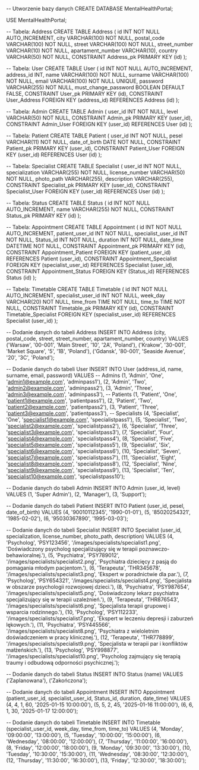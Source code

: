 -- Utworzenie bazy danych
CREATE DATABASE MentalHealthPortal;

USE MentalHealthPortal;

-- Tabela: Address
CREATE TABLE Address (
    id INT NOT NULL AUTO_INCREMENT,
    city VARCHAR(100) NOT NULL,
    postal_code VARCHAR(100) NOT NULL,
    street VARCHAR(100) NOT NULL,
    street_number VARCHAR(10) NOT NULL,
    apartament_number VARCHAR(10),
    country VARCHAR(50) NOT NULL,
    CONSTRAINT Address_pk PRIMARY KEY (id)
);

-- Tabela: User
CREATE TABLE User (
    id INT NOT NULL AUTO_INCREMENT,
    address_id INT,
    name VARCHAR(100) NOT NULL,
    surname VARCHAR(100) NOT NULL,
    email VARCHAR(100) NOT NULL UNIQUE,
    password VARCHAR(255) NOT NULL,
    must_change_password BOOLEAN DEFAULT FALSE,
    CONSTRAINT User_pk PRIMARY KEY (id),
    CONSTRAINT User_Address FOREIGN KEY (address_id) REFERENCES Address (id)
);

-- Tabela: Admin
CREATE TABLE Admin (
    user_id INT NOT NULL,
    level VARCHAR(50) NOT NULL,
    CONSTRAINT Admin_pk PRIMARY KEY (user_id),
    CONSTRAINT Admin_User FOREIGN KEY (user_id) REFERENCES User (id)
);

-- Tabela: Patient
CREATE TABLE Patient (
    user_id INT NOT NULL,
    pesel VARCHAR(11) NOT NULL,
    date_of_birth DATE NOT NULL,
    CONSTRAINT Patient_pk PRIMARY KEY (user_id),
    CONSTRAINT Patient_User FOREIGN KEY (user_id) REFERENCES User (id)
);

-- Tabela: Specialist
CREATE TABLE Specialist (
    user_id INT NOT NULL,
    specialization VARCHAR(255) NOT NULL,
    license_number VARCHAR(50) NOT NULL,
    photo_path VARCHAR(255),
    description VARCHAR(255),
    CONSTRAINT Specialist_pk PRIMARY KEY (user_id),
    CONSTRAINT Specialist_User FOREIGN KEY (user_id) REFERENCES User (id)
);

-- Tabela: Status
CREATE TABLE Status (
    id INT NOT NULL AUTO_INCREMENT,
    name VARCHAR(255) NOT NULL,
    CONSTRAINT Status_pk PRIMARY KEY (id)
);

-- Tabela: Appointment
CREATE TABLE Appointment (
    id INT NOT NULL AUTO_INCREMENT,
    patient_user_id INT NOT NULL,
    specialist_user_id INT NOT NULL,
    Status_id INT NOT NULL,
    duration INT NOT NULL,
    date_time DATETIME NOT NULL,
    CONSTRAINT Appointment_pk PRIMARY KEY (id),
    CONSTRAINT Appointment_Patient FOREIGN KEY (patient_user_id) REFERENCES Patient (user_id),
    CONSTRAINT Appointment_Specialist FOREIGN KEY (specialist_user_id) REFERENCES Specialist (user_id),
    CONSTRAINT Appointment_Status FOREIGN KEY (Status_id) REFERENCES Status (id)
);

-- Tabela: Timetable
CREATE TABLE Timetable (
    id INT NOT NULL AUTO_INCREMENT,
    specialist_user_id INT NOT NULL,
    week_day VARCHAR(20) NOT NULL,
    time_from TIME NOT NULL,
    time_to TIME NOT NULL,
    CONSTRAINT Timetable_pk PRIMARY KEY (id),
    CONSTRAINT Timetable_Specialist FOREIGN KEY (specialist_user_id) REFERENCES Specialist (user_id)
);

-- Dodanie danych do tabeli Address
INSERT INTO Address (city, postal_code, street, street_number, apartament_number, country)
VALUES
('Warsaw', '00-001', 'Main Street', '10', '2A', 'Poland'),
('Krakow', '30-001', 'Market Square', '5', '1B', 'Poland'),
('Gdansk', '80-001', 'Seaside Avenue', '20', '3C', 'Poland');

-- Dodanie danych do tabeli User
INSERT INTO User (address_id, name, surname, email, password)
VALUES
-- Admins
(1, 'Admin', 'One', 'admin1@example.com', 'adminpass1'),
(2, 'Admin', 'Two', 'admin2@example.com', 'adminpass2'),
(3, 'Admin', 'Three', 'admin3@example.com', 'adminpass3'),
-- Patients
(1, 'Patient', 'One', 'patient1@example.com', 'patientpass1'),
(2, 'Patient', 'Two', 'patient2@example.com', 'patientpass2'),
(3, 'Patient', 'Three', 'patient3@example.com', 'patientpass3'),
-- Specialists
(4, 'Specialist', 'One', 'specialist1@example.com', 'specialistpass1'),
(5, 'Specialist', 'Two', 'specialist2@example.com', 'specialistpass2'),
(6, 'Specialist', 'Three', 'specialist3@example.com', 'specialistpass3'),
(7, 'Specialist', 'Four', 'specialist4@example.com', 'specialistpass4'),
(8, 'Specialist', 'Five', 'specialist5@example.com', 'specialistpass5'),
(9, 'Specialist', 'Six', 'specialist6@example.com', 'specialistpass6'),
(10, 'Specialist', 'Seven', 'specialist7@example.com', 'specialistpass7'),
(11, 'Specialist', 'Eight', 'specialist8@example.com', 'specialistpass8'),
(12, 'Specialist', 'Nine', 'specialist9@example.com', 'specialistpass9'),
(13, 'Specialist', 'Ten', 'specialist10@example.com', 'specialistpass10');

-- Dodanie danych do tabeli Admin
INSERT INTO Admin (user_id, level)
VALUES
(1, 'Super Admin'),
(2, 'Manager'),
(3, 'Support');

-- Dodanie danych do tabeli Patient
INSERT INTO Patient (user_id, pesel, date_of_birth)
VALUES
(4, '90010112345', '1990-01-01'),
(5, '85020254321', '1985-02-02'),
(6, '95030367890', '1995-03-03');

-- Dodanie danych do tabeli Specialist
INSERT INTO Specialist (user_id, specialization, license_number, photo_path, description)
VALUES
(4, 'Psycholog', 'PSY123456', '/images/specialists/specialist1.png', 'Doświadczony psycholog specjalizujący się w terapii poznawczo-behawioralnej.'),
(5, 'Psychiatra', 'PSY789012', '/images/specialists/specialist2.png', 'Psychiatra dziecięcy z pasją do pomagania młodym pacjentom.'),
(6, 'Terapeuta', 'THR345678', '/images/specialists/specialist3.png', 'Ekspert w poradnictwie dla par.'),
(7, 'Psycholog', 'PSY654321', '/images/specialists/specialist4.png', 'Specjalista w obszarze psychologii rozwojowej dzieci.'),
(8, 'Psychiatra', 'PSY987654', '/images/specialists/specialist5.png', 'Doświadczony lekarz psychiatra specjalizujący się w terapii uzależnień.'),
(9, 'Terapeuta', 'THR876543', '/images/specialists/specialist6.png', 'Specjalista terapii grupowej i wsparcia rodzinnego.'),
(10, 'Psycholog', 'PSY112233', '/images/specialists/specialist7.png', 'Ekspert w leczeniu depresji i zaburzeń lękowych.'),
(11, 'Psychiatra', 'PSY445566', '/images/specialists/specialist8.png', 'Psychiatra z wieloletnim doświadczeniem w pracy klinicznej.'),
(12, 'Terapeuta', 'THR778899', '/images/specialists/specialist9.png', 'Specjalista w terapii par i konfliktów małżeńskich.'),
(13, 'Psycholog', 'PSY998877', '/images/specialists/specialist10.png', 'Psycholog zajmujący się terapią traumy i odbudową odporności psychicznej.');

-- Dodanie danych do tabeli Status
INSERT INTO Status (name)
VALUES
('Zaplanowana'),
('Zakończona');

-- Dodanie danych do tabeli Appointment
INSERT INTO Appointment (patient_user_id, specialist_user_id, Status_id, duration, date_time)
VALUES
(4, 4, 1, 60, '2025-01-15 10:00:00'),
(5, 5, 2, 45, '2025-01-16 11:00:00'),
(6, 6, 1, 30, '2025-01-17 12:00:00');

-- Dodanie danych do tabeli Timetable
INSERT INTO Timetable (specialist_user_id, week_day, time_from, time_to)
VALUES
(4, 'Monday', '09:00:00', '13:00:00'),
(5, 'Tuesday', '10:00:00', '15:00:00'),
(6, 'Wednesday', '08:00:00', '12:00:00'),
(7, 'Thursday', '11:00:00', '16:00:00'),
(8, 'Friday', '12:00:00', '18:00:00'),
(9, 'Monday', '09:30:00', '13:30:00'),
(10, 'Tuesday', '10:30:00', '15:30:00'),
(11, 'Wednesday', '08:30:00', '12:30:00'),
(12, 'Thursday', '11:30:00', '16:30:00'),
(13, 'Friday', '12:30:00', '18:30:00');
